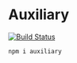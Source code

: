 # Auxiliary
[![Build Status](https://travis-ci.org/kissarat/auxiliary.svg?branch=master)](https://travis-ci.org/kissarat/auxiliary)
```bash
npm i auxiliary
```
